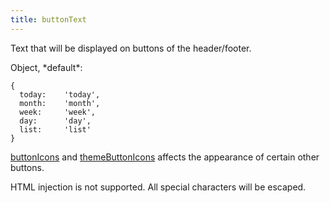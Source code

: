 ```yaml
---
title: buttonText
---
```


Text that will be displayed on buttons of the header/footer.

<div class='spec' markdown='1'>
Object, *default*:

```
{
  today:    'today',
  month:    'month',
  week:     'week',
  day:      'day',
  list:     'list'
}
```
</div>

[buttonIcons](buttonIcons) and [themeButtonIcons](themeButtonIcons) affects the appearance of certain other buttons.

HTML injection is not supported. All special characters will be escaped.
